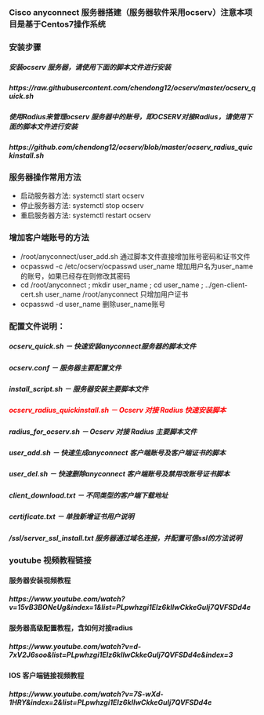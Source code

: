 <h3>Cisco anyconnect 服务器搭建（服务器软件采用ocserv）注意本项目是基于Centos7操作系统</h3>
<h3>安装步骤</h3>
<h5>安装ocserv 服务器，请使用下面的脚本文件进行安装</h5>
<h5>https://raw.githubusercontent.com/chendong12/ocserv/master/ocserv_quick.sh</h5>
<h5>使用Radius来管理ocserv 服务器中的账号，即OCSERV对接Radius，请使用下面的脚本文件进行安装</h5>
<h5>https://github.com/chendong12/ocserv/blob/master/ocserv_radius_quickinstall.sh</h5>
<h3>服务器操作常用方法</h3>
<ul>
	<li>启动服务器方法: systemctl start ocserv</li>
	<li>停止服务器方法: systemctl stop ocserv</li>
	<li>重启服务器方法: systemctl restart ocserv</li>
</ul>
<h3>增加客户端账号的方法</h3>
<ul>
	<li>/root/anyconnect/user_add.sh 通过脚本文件直接增加账号密码和证书文件 </li>
	<li>ocpasswd -c /etc/ocserv/ocpasswd user_name 增加用户名为user_name的账号，如果已经存在则修改其密码</li>
	<li>cd /root/anyconnect ; mkdir user_name ; cd user_name ; ../gen-client-cert.sh user_name /root/anyconnect 只增加用户证书</li>
	<li>ocpasswd -d user_name 删除user_name账号</li>
</ul>
<h3>配置文件说明：</h3>
<h5>ocserv_quick.sh － 快速安装anyconnect服务器的脚本文件</h5>
<h5>ocserv.conf － 服务器主要配置文件</h5>
<h5>install_script.sh － 服务器安装主要脚本文件</h5>
<h5 style="color:red">ocserv_radius_quickinstall.sh － Ocserv 对接 Radius 快速安装脚本</h5>
<h5>radius_for_ocserv.sh － Ocserv 对接 Radius 主要脚本文件</h5>
<h5>user_add.sh － 快速生成anyconnect 客户端账号及客户端证书的脚本</h5>
<h5>user_del.sh － 快速删除anyconnect 客户端账号及禁用改账号证书脚本</h5>
<h5>client_download.txt － 不同类型的客户端下载地址</h5>
<h5>certificate.txt － 单独新增证书用户说明</h5>
<h5>/ssl/server_ssl_install.txt 服务器通过域名连接，并配置可信ssl的方法说明</h5>

<h3>youtube 视频教程链接</h3>
<h4>服务器安装视频教程</h4>
<h5>https://www.youtube.com/watch?v=15vB3BONeUg&index=1&list=PLpwhzgi1EIz6kIIwCkkeGuIj7QVFSDd4e</h5>
<h4>服务器高级配置教程，含如何对接radius</h4>
<h5>https://www.youtube.com/watch?v=d-7xV2J6soo&list=PLpwhzgi1EIz6kIIwCkkeGuIj7QVFSDd4e&index=3</h5>
<h4>IOS 客户端链接视频教程</h4>
<h5>https://www.youtube.com/watch?v=7S-wXd-1HRY&index=2&list=PLpwhzgi1EIz6kIIwCkkeGuIj7QVFSDd4e</h5>

